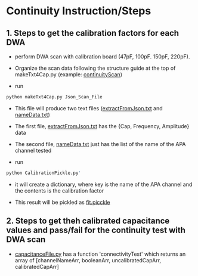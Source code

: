 # Continuity Instruction/Steps 

## 1. Steps to get the calibration factors for each DWA
* perform DWA scan with calibration board (47pF, 100pF. 150pF, 220pF). 

* Organize the scan data following the structure guide at the top of makeTxt4Cap.py (example: [continuityScan](https://github.com/dunewires/ElectricalMethod/tree/development/DAQ/python/Continuity/continuityScan))

* run 
```bash
python makeTxt4Cap.py Json_Scan_File
```

* This file will produce two text files ([extractFromJson.txt](https://github.com/dunewires/ElectricalMethod/blob/development/DAQ/python/Continuity/example/extractFromJson.txt) and [nameData.txt](https://github.com/dunewires/ElectricalMethod/blob/development/DAQ/python/Continuity/example/nameData.txt))

* The first file, [extractFromJson.txt](https://github.com/dunewires/ElectricalMethod/blob/development/DAQ/python/Continuity/example/extractFromJson.txt) has the {Cap, Frequency, Amplitude} data 

* The second file, [nameData.txt](https://github.com/dunewires/ElectricalMethod/blob/development/DAQ/python/Continuity/example/nameData.txt) just has the list of the name of the APA channel tested 

* run 
```bash
python CalibrationPickle.py' 
```

* it will create a dictionary, where key is the name of the APA channel and the contents is the calibration factor

* This result will be pickled as [fit.picckle](https://github.com/dunewires/ElectricalMethod/blob/development/DAQ/python/Continuity/fit.pickle)

## 2. Steps to get theh calibrated capacitance values and pass/fail for the continuity test with DWA scan 
* [capacitanceFile.py](https://github.com/dunewires/ElectricalMethod/blob/development/DAQ/python/Continuity/capacitanceFile.py) has a function 'connectivityTest' which returns an array of [channelNameArr, booleanArr, uncalibratedCapArr, calibratedCapArr]
